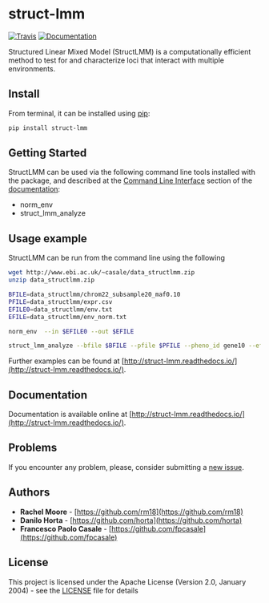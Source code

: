 # struct-lmm

[![Travis](https://img.shields.io/travis/com/limix/struct-lmm.svg?style=flat-square&label=linux%20%2F%20macos%20build)](https://travis-ci.com/limix/struct-lmm) [![Documentation](https://img.shields.io/readthedocs/struct-lmm.svg?style=flat-square&version=stable)](https://struct-lmm.readthedocs.io/)

Structured Linear Mixed Model (StructLMM) is a computationally efficient method
to test for and characterize loci that interact with multiple environments.

## Install

From terminal, it can be installed using [pip](https://pypi.python.org/pypi/pip):

```bash
pip install struct-lmm
```

## Getting Started

StructLMM can be used via the following command
line tools installed with the package, and described at the [Command Line Interface](http://struct-lmm.readthedocs.io/en/latest/commandline.html)
section of the [documentation](http://struct-lmm.readthedocs.io/):

- norm_env
- struct_lmm_analyze

## Usage example

StructLMM can be run from the command line using the following

```bash
wget http://www.ebi.ac.uk/~casale/data_structlmm.zip
unzip data_structlmm.zip

BFILE=data_structlmm/chrom22_subsample20_maf0.10
PFILE=data_structlmm/expr.csv
EFILE0=data_structlmm/env.txt
EFILE=data_structlmm/env_norm.txt

norm_env  --in $EFILE0 --out $EFILE

struct_lmm_analyze --bfile $BFILE --pfile $PFILE --pheno_id gene10 --efile $EFILE --ofile out/results.res --idx_start 0 --idx_end 1000 --batch_size 100 --unique_variants
```

Further examples can be found at [http://struct-lmm.readthedocs.io/](http://struct-lmm.readthedocs.io/).

## Documentation

Documentation is available online at
[http://struct-lmm.readthedocs.io/](http://struct-lmm.readthedocs.io/).

## Problems

If you encounter any problem, please, consider submitting a [new issue](https://github.com/limix/struct-lmm/issues/new).

## Authors

- **Rachel Moore** - [https://github.com/rm18](https://github.com/rm18)
- **Danilo Horta** - [https://github.com/horta](https://github.com/horta)
- **Francesco Paolo Casale** - [https://github.com/fpcasale](https://github.com/fpcasale)

## License

This project is licensed under the Apache License (Version 2.0, January 2004) -
see the [LICENSE](LICENSE) file for details
